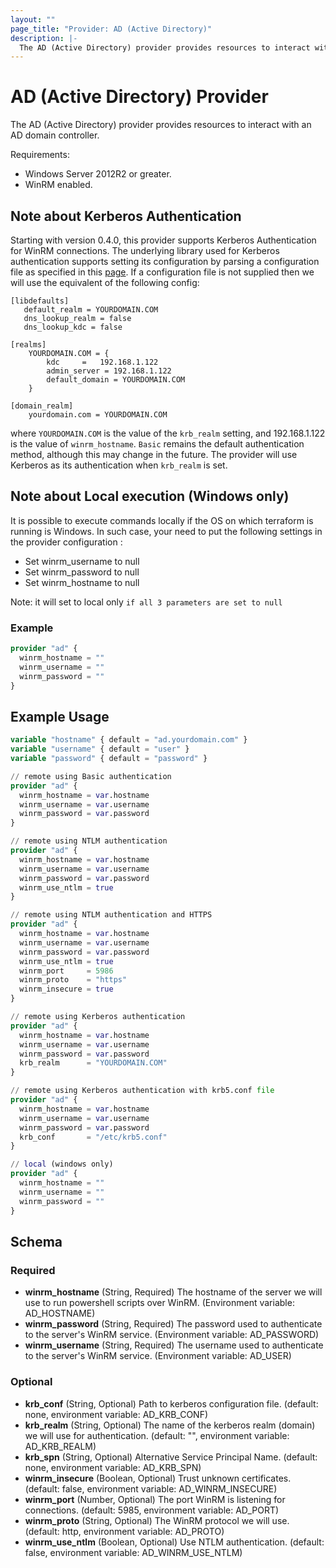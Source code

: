 ```yaml
---
layout: ""
page_title: "Provider: AD (Active Directory)"
description: |-
  The AD (Active Directory) provider provides resources to interact with an AD domain controller .
---
```


# AD (Active Directory) Provider

The AD (Active Directory) provider provides resources to interact with an AD domain controller.

Requirements:
 - Windows Server 2012R2 or greater.
 - WinRM enabled.

## Note about Kerberos Authentication

Starting with version 0.4.0, this provider supports Kerberos Authentication for WinRM connections.
The underlying library used for Kerberos authentication supports setting its configuration by parsing
a configuration file as specified in this [page](https://web.mit.edu/kerberos/krb5-1.12/doc/admin/conf_files/krb5_conf.html).
If a configuration file is not supplied then we will use the equivalent of the following config:

```
[libdefaults]
   default_realm = YOURDOMAIN.COM
   dns_lookup_realm = false
   dns_lookup_kdc = false

[realms]
	YOURDOMAIN.COM = {
        kdc 	= 	192.168.1.122
        admin_server = 192.168.1.122
        default_domain = YOURDOMAIN.COM
	}

[domain_realm]
	yourdomain.com = YOURDOMAIN.COM
```

where `YOURDOMAIN.COM` is the value of the `krb_realm` setting, and 192.168.1.122 is the value of `winrm_hostname`.
`Basic` remains the default authentication method, although this may change in the future. The provider will use
Kerberos as its authentication when `krb_realm` is set.

## Note about Local execution (Windows only)

It is possible to execute commands locally if the OS on which terraform is running is Windows.
In such case, your need to put the following settings in the provider configuration :

- Set winrm_username to null
- Set winrm_password to null
- Set winrm_hostname to null

Note: it will set to local only `if all 3 parameters are set to null`

### Example
```terraform
provider "ad" {
  winrm_hostname = ""
  winrm_username = ""
  winrm_password = ""
}
```

 ## Example Usage

```terraform
variable "hostname" { default = "ad.yourdomain.com" }
variable "username" { default = "user" }
variable "password" { default = "password" }

// remote using Basic authentication
provider "ad" {
  winrm_hostname = var.hostname
  winrm_username = var.username
  winrm_password = var.password
}

// remote using NTLM authentication
provider "ad" {
  winrm_hostname = var.hostname
  winrm_username = var.username
  winrm_password = var.password
  winrm_use_ntlm = true
}

// remote using NTLM authentication and HTTPS
provider "ad" {
  winrm_hostname = var.hostname
  winrm_username = var.username
  winrm_password = var.password
  winrm_use_ntlm = true
  winrm_port     = 5986
  winrm_proto    = "https"
  winrm_insecure = true
}

// remote using Kerberos authentication
provider "ad" {
  winrm_hostname = var.hostname
  winrm_username = var.username
  winrm_password = var.password
  krb_realm      = "YOURDOMAIN.COM"
}

// remote using Kerberos authentication with krb5.conf file
provider "ad" {
  winrm_hostname = var.hostname
  winrm_username = var.username
  winrm_password = var.password
  krb_conf       = "/etc/krb5.conf"
}

// local (windows only)
provider "ad" {
  winrm_hostname = ""
  winrm_username = ""
  winrm_password = ""
}
```

## Schema

### Required

- **winrm_hostname** (String, Required) The hostname of the server we will use to run powershell scripts over WinRM. (Environment variable: AD_HOSTNAME)
- **winrm_password** (String, Required) The password used to authenticate to the server's WinRM service. (Environment variable: AD_PASSWORD)
- **winrm_username** (String, Required) The username used to authenticate to the server's WinRM service. (Environment variable: AD_USER)

### Optional

- **krb_conf** (String, Optional) Path to kerberos configuration file. (default: none, environment variable: AD_KRB_CONF)
- **krb_realm** (String, Optional) The name of the kerberos realm (domain) we will use for authentication. (default: "", environment variable: AD_KRB_REALM)
- **krb_spn** (String, Optional) Alternative Service Principal Name. (default: none, environment variable: AD_KRB_SPN)
- **winrm_insecure** (Boolean, Optional) Trust unknown certificates. (default: false, environment variable: AD_WINRM_INSECURE)
- **winrm_port** (Number, Optional) The port WinRM is listening for connections. (default: 5985, environment variable: AD_PORT)
- **winrm_proto** (String, Optional) The WinRM protocol we will use. (default: http, environment variable: AD_PROTO)
- **winrm_use_ntlm** (Boolean, Optional) Use NTLM authentication. (default: false, environment variable: AD_WINRM_USE_NTLM)
